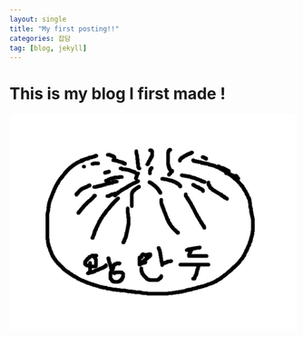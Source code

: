```yaml
---
layout: single
title: "My first posting!!"
categories: 잡담
tag: [blog, jekyll] 
---
```


# This is my blog I first made !





![kingmandooo](assets/kingmandooo.png)
